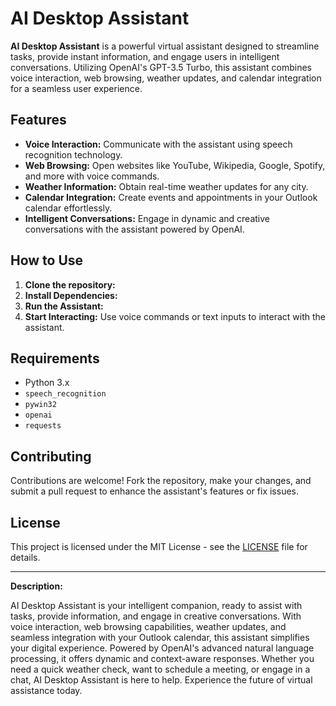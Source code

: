 # AI Desktop Assistant

**AI Desktop Assistant** is a powerful virtual assistant designed to streamline tasks, provide instant information, and engage users in intelligent conversations. Utilizing OpenAI's GPT-3.5 Turbo, this assistant combines voice interaction, web browsing, weather updates, and calendar integration for a seamless user experience.

## Features

- **Voice Interaction:** Communicate with the assistant using speech recognition technology.
- **Web Browsing:** Open websites like YouTube, Wikipedia, Google, Spotify, and more with voice commands.
- **Weather Information:** Obtain real-time weather updates for any city.
- **Calendar Integration:** Create events and appointments in your Outlook calendar effortlessly.
- **Intelligent Conversations:** Engage in dynamic and creative conversations with the assistant powered by OpenAI.

## How to Use

1. **Clone the repository:**
2. **Install Dependencies:**
3. **Run the Assistant:**
4. **Start Interacting:** Use voice commands or text inputs to interact with the assistant.

## Requirements

- Python 3.x
- `speech_recognition`
- `pywin32`
- `openai`
- `requests`

## Contributing

Contributions are welcome! Fork the repository, make your changes, and submit a pull request to enhance the assistant's features or fix issues.

## License

This project is licensed under the MIT License - see the [LICENSE](LICENSE) file for details.

---

**Description:**

AI Desktop Assistant is your intelligent companion, ready to assist with tasks, provide information, and engage in creative conversations. With voice interaction, web browsing capabilities, weather updates, and seamless integration with your Outlook calendar, this assistant simplifies your digital experience. Powered by OpenAI's advanced natural language processing, it offers dynamic and context-aware responses. Whether you need a quick weather check, want to schedule a meeting, or engage in a chat, AI Desktop Assistant is here to help. Experience the future of virtual assistance today.
